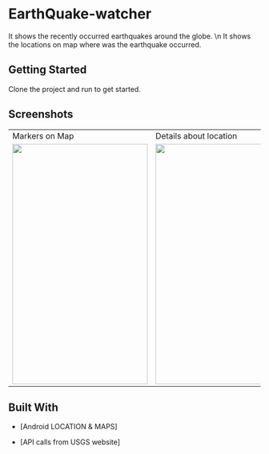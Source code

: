  # EarthQuake-watcher
   It shows the  recently occurred earthquakes   around  the globe. \n  It shows the locations on map where was the earthquake occurred.
 

## Getting Started

Clone the project and run to get started.

## Screenshots

<table>
  <tr>
     <td>Markers on Map</td>
     <td>Details about location</td>
     <td></td>
    
  </tr>
  <tr>
    <td><img src="https://user-images.githubusercontent.com/71267021/109413822-6e45df80-79d5-11eb-878b-54de72fb3aec.jpg" width=270 height=480></td>
    <td><img src="https://user-images.githubusercontent.com/71267021/109413825-71d96680-79d5-11eb-939e-55fc62a6e42d.jpg" width=270 height=480></td>
    <td><img src="https://user-images.githubusercontent.com/71267021/109413826-74d45700-79d5-11eb-8e64-30e2c30d2e96.jpg" width=270 height=480></td>
   
  </tr>
 </table>










## Built With
* [Android LOCATION & MAPS] 

* [API calls from USGS website]





